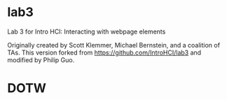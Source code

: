 lab3
====

Lab 3 for Intro HCI: Interacting with webpage elements

Originally created by Scott Klemmer, Michael Bernstein, and a coalition of TAs. This version forked from https://github.com/IntroHCI/lab3 and modified by Philip Guo.
# DOTW
